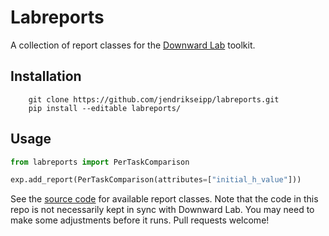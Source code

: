 # Labreports

A collection of report classes for the [Downward Lab](https://lab.readthedocs.io/) toolkit.

## Installation

```console
    git clone https://github.com/jendrikseipp/labreports.git
    pip install --editable labreports/
```

## Usage

```python
from labreports import PerTaskComparison

exp.add_report(PerTaskComparison(attributes=["initial_h_value"]))
```

See the [source code](labreports/) for available report classes. Note that the
code in this repo is not necessarily kept in sync with Downward Lab. You may
need to make some adjustments before it runs. Pull requests welcome!
